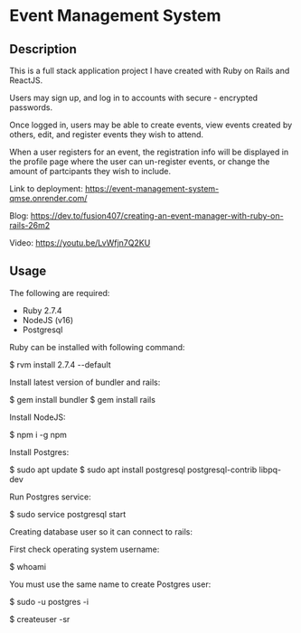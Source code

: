 # Event Management System

## Description
This is a full stack application project I have created with Ruby on Rails and ReactJS.

Users may sign up, and log in to accounts with secure - encrypted passwords.

Once logged in, users may be able to create events, view events created by others, edit, and register events they wish to attend.

When a user registers for an event, the registration info will be displayed in the profile page where the user can un-register events, or change the amount of partcipants they wish to include.

Link to deployment: 
https://event-management-system-qmse.onrender.com/

Blog:
https://dev.to/fusion407/creating-an-event-manager-with-ruby-on-rails-26m2

Video:
https://youtu.be/LvWfjn7Q2KU

## Usage

The following are required:

- Ruby 2.7.4
- NodeJS (v16)
- Postgresql

Ruby can be installed with following command:

$ rvm install 2.7.4 --default

Install latest version of bundler and rails:

$ gem install bundler
$ gem install rails

Install NodeJS:

$ npm i -g npm

Install Postgres:

$ sudo apt update
$ sudo apt install postgresql postgresql-contrib libpq-dev

Run Postgres service:

$ sudo service postgresql start

Creating database user so it can connect to rails:

First check operating system username:

$ whoami

You must use the same name to create Postgres user:

$ sudo -u postgres -i

$ createuser -sr <username>

